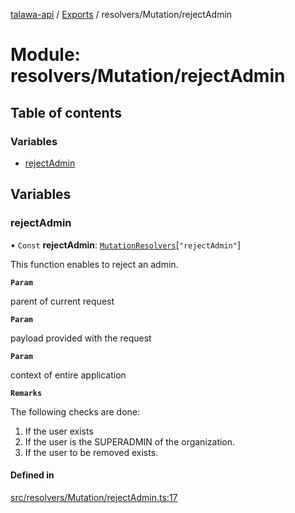 [talawa-api](../README.md) / [Exports](../modules.md) / resolvers/Mutation/rejectAdmin

# Module: resolvers/Mutation/rejectAdmin

## Table of contents

### Variables

- [rejectAdmin](resolvers_Mutation_rejectAdmin.md#rejectadmin)

## Variables

### rejectAdmin

• `Const` **rejectAdmin**: [`MutationResolvers`](types_generatedGraphQLTypes.md#mutationresolvers)[``"rejectAdmin"``]

This function enables to reject an admin.

**`Param`**

parent of current request

**`Param`**

payload provided with the request

**`Param`**

context of entire application

**`Remarks`**

The following checks are done:
1. If the user exists
2. If the user is the SUPERADMIN of the organization.
3. If the user to be removed exists.

#### Defined in

[src/resolvers/Mutation/rejectAdmin.ts:17](https://github.com/Veer0x1/talawa-api/blob/4ede423/src/resolvers/Mutation/rejectAdmin.ts#L17)

